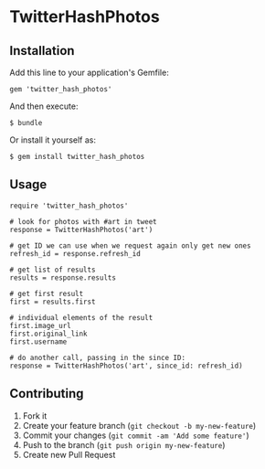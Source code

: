 # TwitterHashPhotos

## Installation

Add this line to your application's Gemfile:

    gem 'twitter_hash_photos'

And then execute:

    $ bundle

Or install it yourself as:

    $ gem install twitter_hash_photos

## Usage

    require 'twitter_hash_photos'

    # look for photos with #art in tweet
    response = TwitterHashPhotos('art')

    # get ID we can use when we request again only get new ones
    refresh_id = response.refresh_id

    # get list of results
    results = response.results

    # get first result
    first = results.first

    # individual elements of the result
    first.image_url
    first.original_link
    first.username

    # do another call, passing in the since ID:
    response = TwitterHashPhotos('art', since_id: refresh_id)


## Contributing

1. Fork it
2. Create your feature branch (`git checkout -b my-new-feature`)
3. Commit your changes (`git commit -am 'Add some feature'`)
4. Push to the branch (`git push origin my-new-feature`)
5. Create new Pull Request
